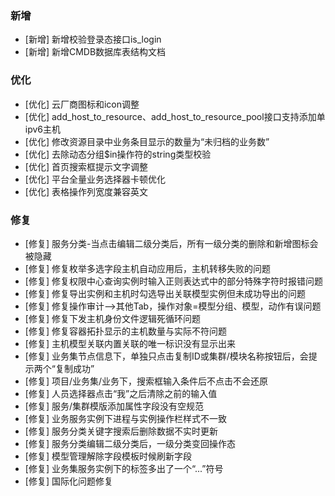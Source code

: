 ### 新增

- [新增] 新增校验登录态接口is_login
- [新增] 新增CMDB数据库表结构文档

### 优化

- [优化] 云厂商图标和icon调整
- [优化] add_host_to_resource、add_host_to_resource_pool接口支持添加单ipv6主机
- [优化] 修改资源目录中业务条目显示的数量为“未归档的业务数”
- [优化] 去除动态分组$in操作符的string类型校验
- [优化] 首页搜索框提示文字调整
- [优化] 平台全量业务选择器卡顿优化
- [优化] 表格操作列宽度兼容英文

### 修复

- [修复] 服务分类-当点击编辑二级分类后，所有一级分类的删除和新增图标会被隐藏
- [修复] 修复枚举多选字段主机自动应用后，主机转移失败的问题
- [修复] 修复权限中心查询实例时输入正则表达式中的部分特殊字符时报错问题
- [修复] 修复导出实例和主机时勾选导出关联模型实例但未成功导出的问题
- [修复] 修复操作审计—>其他Tab，操作对象=模型分组、模型，动作有误问题
- [修复] 修复下发主机身份文件逻辑死循环问题
- [修复] 修复容器拓扑显示的主机数量与实际不符问题
- [修复] 主机模型关联内置关联的唯一标识没有显示出来
- [修复] 业务集节点信息下，单独只点击复制ID或集群/模块名称按钮后，会提示两个“复制成功”
- [修复] 项目/业务集/业务下，搜索框输入条件后不点击不会还原
- [修复] 人员选择器点击“我”之后清除之前的输入值
- [修复] 服务/集群模版添加属性字段没有空规范
- [修复] 业务服务实例下进程与实例操作栏样式不一致
- [修复] 服务分类关键字搜索后删除数据不实时更新
- [修复] 服务分类编辑二级分类后，一级分类变回操作态
- [修复] 模型管理解除字段模板时候刷新字段
- [修复] 业务集服务实例下的标签多出了一个“...”符号
- [修复] 国际化问题修复
